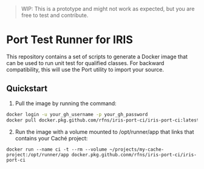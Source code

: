 > WIP: This is a prototype and might not work as expected, but you are free to test and contribute.

# Port Test Runner for IRIS

This repository contains a set of scripts to generate a Docker image that can be used to run unit test for qualified classes.
For backward compatibility, this will use the Port utility to import your source.

## Quickstart

1. Pull the image by running the command:

```sh
docker login -u your_gh_username -p your_gh_password
docker pull docker.pkg.github.com/rfns/iris-port-ci/iris-port-ci:latest
```

2. Run the image with a volume mounted to /opt/runner/app that links that contains your Caché project:

```
docker run --name ci -t --rm --volume ~/projects/my-cache-project:/opt/runner/app docker.pkg.github.conm/rfns/iris-port-ci/iris-port-ci
```




